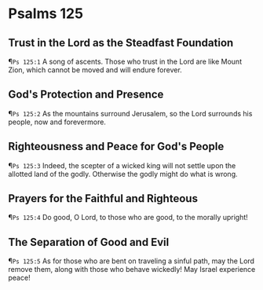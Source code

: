 # Psalms 125

## Trust in the Lord as the Steadfast Foundation
¶`Ps 125:1` A song of ascents. Those who trust in the Lord are like Mount Zion, which cannot be moved and will endure forever.

## God's Protection and Presence
¶`Ps 125:2` As the mountains surround Jerusalem, so the Lord surrounds his people, now and forevermore.

## Righteousness and Peace for God's People
¶`Ps 125:3` Indeed, the scepter of a wicked king will not settle upon the allotted land of the godly. Otherwise the godly might do what is wrong.

## Prayers for the Faithful and Righteous
¶`Ps 125:4` Do good, O Lord, to those who are good, to the morally upright!

## The Separation of Good and Evil
¶`Ps 125:5` As for those who are bent on traveling a sinful path, may the Lord remove them, along with those who behave wickedly! May Israel experience peace!

